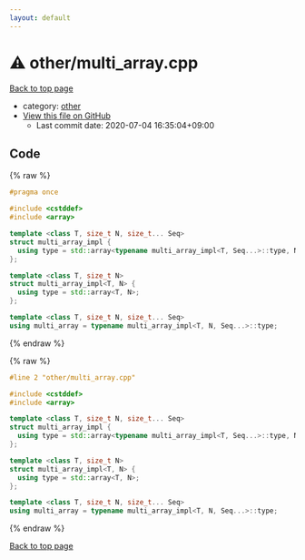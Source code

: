 ```yaml
---
layout: default
---
```


<!-- mathjax config similar to math.stackexchange -->
<script type="text/javascript" async
  src="https://cdnjs.cloudflare.com/ajax/libs/mathjax/2.7.5/MathJax.js?config=TeX-MML-AM_CHTML">
</script>
<script type="text/x-mathjax-config">
  MathJax.Hub.Config({
    TeX: { equationNumbers: { autoNumber: "AMS" }},
    tex2jax: {
      inlineMath: [ ['$','$'] ],
      processEscapes: true
    },
    "HTML-CSS": { matchFontHeight: false },
    displayAlign: "left",
    displayIndent: "2em"
  });
</script>

<script type="text/javascript" src="https://cdnjs.cloudflare.com/ajax/libs/jquery/3.4.1/jquery.min.js"></script>
<script src="https://cdn.jsdelivr.net/npm/jquery-balloon-js@1.1.2/jquery.balloon.min.js" integrity="sha256-ZEYs9VrgAeNuPvs15E39OsyOJaIkXEEt10fzxJ20+2I=" crossorigin="anonymous"></script>
<script type="text/javascript" src="../../assets/js/copy-button.js"></script>
<link rel="stylesheet" href="../../assets/css/copy-button.css" />


# :warning: other/multi_array.cpp

<a href="../../index.html">Back to top page</a>

* category: <a href="../../index.html#795f3202b17cb6bc3d4b771d8c6c9eaf">other</a>
* <a href="{{ site.github.repository_url }}/blob/master/other/multi_array.cpp">View this file on GitHub</a>
    - Last commit date: 2020-07-04 16:35:04+09:00




## Code

<a id="unbundled"></a>
{% raw %}
```cpp
#pragma once

#include <cstddef>
#include <array>

template <class T, size_t N, size_t... Seq>
struct multi_array_impl {
  using type = std::array<typename multi_array_impl<T, Seq...>::type, N>;
};

template <class T, size_t N>
struct multi_array_impl<T, N> {
  using type = std::array<T, N>;
};

template <class T, size_t N, size_t... Seq>
using multi_array = typename multi_array_impl<T, N, Seq...>::type; 

```
{% endraw %}

<a id="bundled"></a>
{% raw %}
```cpp
#line 2 "other/multi_array.cpp"

#include <cstddef>
#include <array>

template <class T, size_t N, size_t... Seq>
struct multi_array_impl {
  using type = std::array<typename multi_array_impl<T, Seq...>::type, N>;
};

template <class T, size_t N>
struct multi_array_impl<T, N> {
  using type = std::array<T, N>;
};

template <class T, size_t N, size_t... Seq>
using multi_array = typename multi_array_impl<T, N, Seq...>::type; 

```
{% endraw %}

<a href="../../index.html">Back to top page</a>

